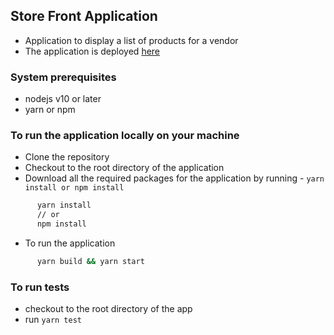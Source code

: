 ## Store Front Application
 - Application to display a list of products for a vendor
 - The application is deployed [here](https://frontend-store-gules.vercel.app/)

### System prerequisites
 - nodejs v10 or later
 - yarn or npm

### To run the application locally on your machine
  - Clone the repository
  - Checkout to the root directory of the application
  - Download all the required packages for the application by running - `yarn install or npm install`
```bash
      yarn install
      // or
      npm install
```
  - To run the application

```bash
      yarn build && yarn start
```

### To run tests
   - checkout to the root directory of the app
   - run `yarn test`
